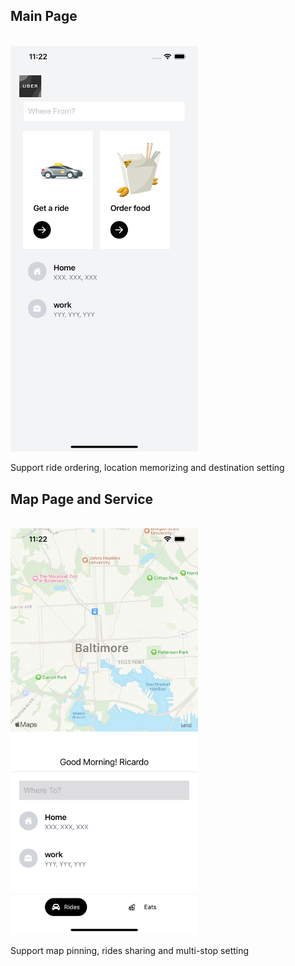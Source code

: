 
## Main Page
<br>
<img src="https://github.com/RicardoChaseCo/Uber-App-Clone/blob/main/page1.png" alt="Image text" width="300">
<br>

Support ride ordering, location memorizing and destination setting

## Map Page and Service
<br>
<img src="https://github.com/RicardoChaseCo/Uber-App-Clone/blob/main/page2.png" alt="Image text" width="300">
<br>

Support map pinning, rides sharing and multi-stop setting

